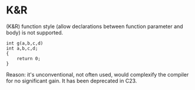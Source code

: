 # K&R

(K&R) function style (allow declarations between function parameter and body) is not supported.
```
int g(a,b,c,d)
int a,b,c,d;
{
	return 0;
} 
```
Reason: it's unconventional, not often used, would complexify the compiler for no significant gain.
It has been deprecated in C23.